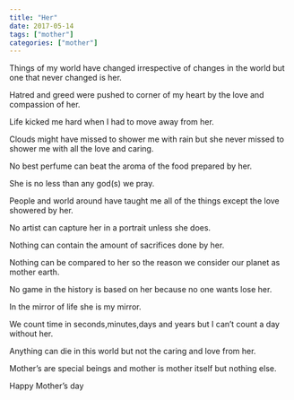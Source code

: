 ```yaml
---
title: "Her"
date: 2017-05-14
tags: ["mother"]
categories: ["mother"]
---
```

Things of my world have changed irrespective of changes in the world but one that never changed is her.

Hatred and greed were pushed to corner of my heart by the love and compassion of her.

Life kicked me hard when I had to move away from her.

Clouds might have missed to shower me with rain but she never missed to shower me with all the love and caring.

No best perfume can beat the aroma of the food prepared by her.

She is no less than any god(s) we pray.

People and world around have taught me all of the things except the love showered by her.

No artist can capture her in a portrait unless she does.

Nothing can contain the amount of sacrifices done by her.

Nothing can be compared to her so the reason we consider our planet as mother earth.

No game in the history is based on her because no one wants lose her.

In the mirror of life she is my mirror.

We count time in seconds,minutes,days and years but I can’t count a day without her.

Anything can die in this world but not the caring and love from her.

Mother’s​ are special beings and mother is mother itself but nothing else.

Happy Mother’s day